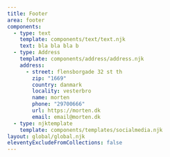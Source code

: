 ```yaml
---
title: Footer
area: footer
components:
  - type: text
    template: components/text/text.njk
    text: bla bla bla b
  - type: Address
    template: components/address/address.njk
    address:
      - street: flensborgade 32 st th
        zip: "1669"
        country: danmark
        locality: vesterbro
        name: morten
        phone: "29700666"
        url: https://morten.dk
        email: email@morten.dk
  - type: njktemplate
    template: components/templates/socialmedia.njk
layout: global/global.njk
eleventyExcludeFromCollections: false
---
```

